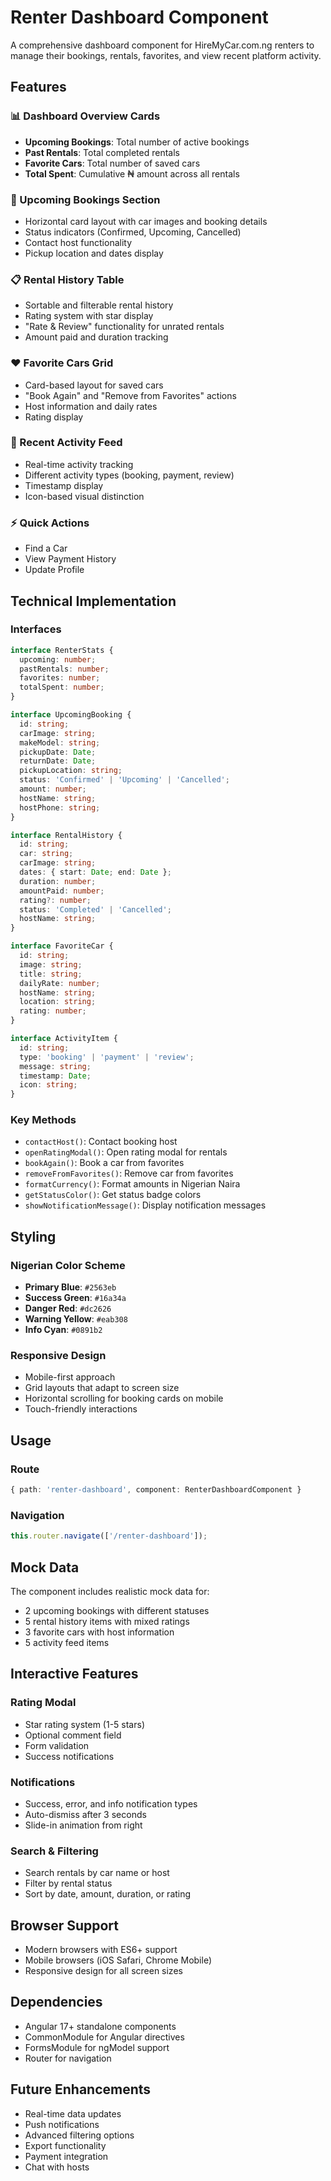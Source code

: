 # Renter Dashboard Component

A comprehensive dashboard component for HireMyCar.com.ng renters to manage their bookings, rentals, favorites, and view recent platform activity.

## Features

### 📊 Dashboard Overview Cards
- **Upcoming Bookings**: Total number of active bookings
- **Past Rentals**: Total completed rentals  
- **Favorite Cars**: Total number of saved cars
- **Total Spent**: Cumulative ₦ amount across all rentals

### 📅 Upcoming Bookings Section
- Horizontal card layout with car images and booking details
- Status indicators (Confirmed, Upcoming, Cancelled)
- Contact host functionality
- Pickup location and dates display

### 📋 Rental History Table
- Sortable and filterable rental history
- Rating system with star display
- "Rate & Review" functionality for unrated rentals
- Amount paid and duration tracking

### ❤️ Favorite Cars Grid
- Card-based layout for saved cars
- "Book Again" and "Remove from Favorites" actions
- Host information and daily rates
- Rating display

### 📝 Recent Activity Feed
- Real-time activity tracking
- Different activity types (booking, payment, review)
- Timestamp display
- Icon-based visual distinction

### ⚡ Quick Actions
- Find a Car
- View Payment History  
- Update Profile

## Technical Implementation

### Interfaces
```typescript
interface RenterStats {
  upcoming: number;
  pastRentals: number;
  favorites: number;
  totalSpent: number;
}

interface UpcomingBooking {
  id: string;
  carImage: string;
  makeModel: string;
  pickupDate: Date;
  returnDate: Date;
  pickupLocation: string;
  status: 'Confirmed' | 'Upcoming' | 'Cancelled';
  amount: number;
  hostName: string;
  hostPhone: string;
}

interface RentalHistory {
  id: string;
  car: string;
  carImage: string;
  dates: { start: Date; end: Date };
  duration: number;
  amountPaid: number;
  rating?: number;
  status: 'Completed' | 'Cancelled';
  hostName: string;
}

interface FavoriteCar {
  id: string;
  image: string;
  title: string;
  dailyRate: number;
  hostName: string;
  location: string;
  rating: number;
}

interface ActivityItem {
  id: string;
  type: 'booking' | 'payment' | 'review';
  message: string;
  timestamp: Date;
  icon: string;
}
```

### Key Methods
- `contactHost()`: Contact booking host
- `openRatingModal()`: Open rating modal for rentals
- `bookAgain()`: Book a car from favorites
- `removeFromFavorites()`: Remove car from favorites
- `formatCurrency()`: Format amounts in Nigerian Naira
- `getStatusColor()`: Get status badge colors
- `showNotificationMessage()`: Display notification messages

## Styling

### Nigerian Color Scheme
- **Primary Blue**: `#2563eb`
- **Success Green**: `#16a34a` 
- **Danger Red**: `#dc2626`
- **Warning Yellow**: `#eab308`
- **Info Cyan**: `#0891b2`

### Responsive Design
- Mobile-first approach
- Grid layouts that adapt to screen size
- Horizontal scrolling for booking cards on mobile
- Touch-friendly interactions

## Usage

### Route
```typescript
{ path: 'renter-dashboard', component: RenterDashboardComponent }
```

### Navigation
```typescript
this.router.navigate(['/renter-dashboard']);
```

## Mock Data

The component includes realistic mock data for:
- 2 upcoming bookings with different statuses
- 5 rental history items with mixed ratings
- 3 favorite cars with host information
- 5 activity feed items

## Interactive Features

### Rating Modal
- Star rating system (1-5 stars)
- Optional comment field
- Form validation
- Success notifications

### Notifications
- Success, error, and info notification types
- Auto-dismiss after 3 seconds
- Slide-in animation from right

### Search & Filtering
- Search rentals by car name or host
- Filter by rental status
- Sort by date, amount, duration, or rating

## Browser Support

- Modern browsers with ES6+ support
- Mobile browsers (iOS Safari, Chrome Mobile)
- Responsive design for all screen sizes

## Dependencies

- Angular 17+ standalone components
- CommonModule for Angular directives
- FormsModule for ngModel support
- Router for navigation

## Future Enhancements

- Real-time data updates
- Push notifications
- Advanced filtering options
- Export functionality
- Payment integration
- Chat with hosts 